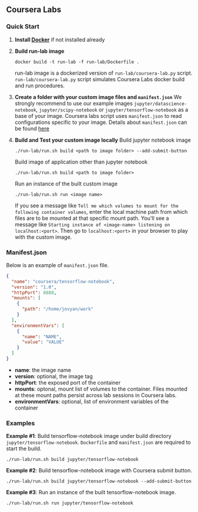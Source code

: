 ## Coursera Labs

### Quick Start

1. **Install [Docker](https://docs.docker.com)** if not installed already

2. **Build run-lab image**
    ```
    docker build -t run-lab -f run-lab/Dockerfile .
    ```
    run-lab image is a dockerized version of `run-lab/coursera-lab.py` script. `run-lab/coursera-lab.py` script simulates Coursera Labs docker build and run procedures.
    
3. **Create a folder with your custom image files and `manifest.json`**
    We strongly recommend to use our example images `jupyter/datascience-notebook`, `jupyter/scipy-notebook` or `jupyter/tensorflow-notebook` as a base of your image. 
    Coursera labs script uses `manifest.json` to read configurations specific to your image. Details about `manifest.json` can be found [here](#manifestjson)
    
4. **Build and Test your custom image locally**
    Build jupyter notebook image
    ```
    ./run-lab/run.sh build <path to image folder> --add-submit-button
    ```
    Build image of application other than jupyter notebook
    ```
    ./run-lab/run.sh build <path to image folder>
    ```
    Run an instance of the built custom image
    ```
    ./run-lab/run.sh run <image name>
    ```
    If you see a message like `Tell me which volumes to mount for the following container volumes`, enter the local machine path from which files are to be mounted at that specific mount path. 
    You'll see a message like `Starting instance of <image-name> listening on localhost:<port>`. Then go to `localhost:<port>` in your browser to play with the custom image.

### Manifest.json
Below is an example of `manifest.json` file.                   
```json
{
  "name": "coursera/tensorflow-notebook",
  "version": "1.0",
  "httpPort": 8888,
  "mounts": [
    {
      "path": "/home/jovyan/work"
    }
  ],
  "environmentVars": [
    {
      "name": "NAME",
      "value": "VALUE"
    }
  ]
}
```
* **name**: the image name
* **version**: optional, the image tag
* **httpPort**: the exposed port of the container
* **mounts**: optonal, mount list of volumes to the container. Files mounted at these mount paths persist across lab sessions in Coursera labs.
* **environmentVars**: optional, list of environment variables of the container

### Examples
**Example #1**: Build tensorflow-notebook image under build directory `jupyter/tensorflow-notebook`. `Dockerfile` and `manifest.json` are required to start the build.
```
./run-lab/run.sh build jupyter/tensorflow-notebook
```
**Example #2**: Build tensorflow-notebook image with Coursera submit button.
```
./run-lab/run.sh build jupyter/tensorflow-notebook --add-submit-button
```
**Example #3**: Run an instance of the built tensorflow-notebook image.
```
./run-lab/run.sh run jupyter/tensorflow-notebook
```
